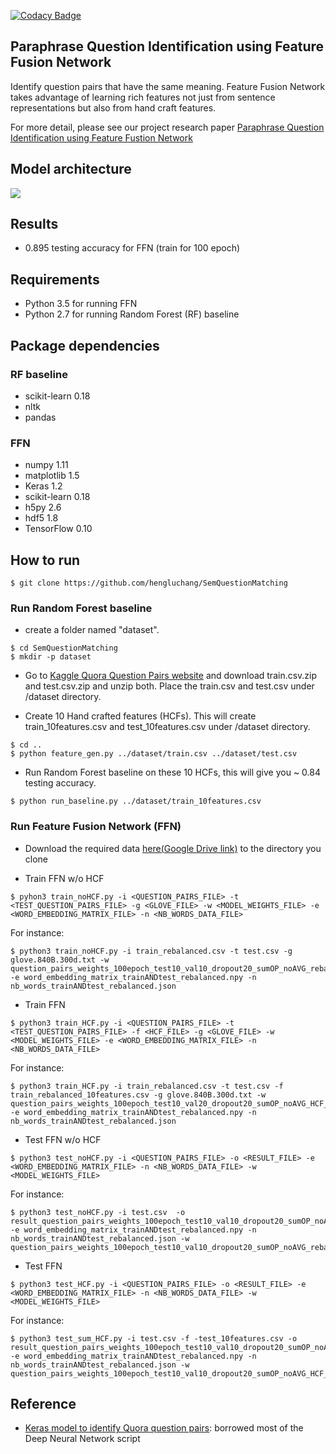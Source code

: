 [![Codacy Badge](https://api.codacy.com/project/badge/Grade/086fe025b4fb41599ee1e6dfa50f12bf)](https://www.codacy.com/app/hengluchang/Quora-Paraphrase-Question-Identification?utm_source=github.com&amp;utm_medium=referral&amp;utm_content=hengluchang/Quora-Paraphrase-Question-Identification&amp;utm_campaign=Badge_Grade)

## Paraphrase Question Identification using Feature Fusion Network 
Identify question pairs that have the same meaning. Feature Fusion Network takes advantage of learning rich features not just from sentence representations but also from hand craft features.  

For more detail, please see our project research paper [Paraphrase Question Identification using Feature Fustion Network](https://github.com/hengluchang/Quora-Paraphrase-Question-Identification/blob/master/paraphrase-question-identification.pdf)

## Model architecture
![](https://github.com/hengluchang/SemQuestionMatching/blob/master/FFN_architecture.jpg)

## Results 
- 0.895 testing accuracy for FFN (train for 100 epoch)

## Requirements
- Python 3.5 for running FFN
- Python 2.7 for running Random Forest (RF) baseline 

## Package dependencies
### RF baseline
- scikit-learn 0.18
- nltk
- pandas 

### FFN
- numpy 1.11
- matplotlib 1.5
- Keras 1.2
- scikit-learn 0.18
- h5py 2.6
- hdf5 1.8
- TensorFlow 0.10

## How to run
```
$ git clone https://github.com/hengluchang/SemQuestionMatching
```
### Run Random Forest baseline 
- create a folder named "dataset".
```
$ cd SemQuestionMatching
$ mkdir -p dataset
```

- Go to [Kaggle Quora Question Pairs website](https://www.kaggle.com/c/quora-question-pairs/data) and download train.csv.zip and test.csv.zip and unzip both. Place the train.csv and test.csv under /dataset directory.

- Create 10 Hand crafted features (HCFs). This will create train_10features.csv and test_10features.csv under /dataset directory.
```
$ cd ..
$ python feature_gen.py ../dataset/train.csv ../dataset/test.csv
```

- Run Random Forest baseline on these 10 HCFs, this will give you ~ 0.84 testing accuracy. 

```
$ python run_baseline.py ../dataset/train_10features.csv
```

### Run Feature Fusion Network (FFN)

- Download the required data [here(Google Drive link)](https://drive.google.com/drive/folders/0B7j2V-uXleQ-ZjhxS0laWFBBTVk?usp=sharing) to the directory you clone

- Train FFN w/o HCF
```
$ pyhon3 train_noHCF.py -i <QUESTION_PAIRS_FILE> -t <TEST_QUESTION_PAIRS_FILE> -g <GLOVE_FILE> -w <MODEL_WEIGHTS_FILE> -e <WORD_EMBEDDING_MATRIX_FILE> -n <NB_WORDS_DATA_FILE>
```
For instance:
```
$ python3 train_noHCF.py -i train_rebalanced.csv -t test.csv -g glove.840B.300d.txt -w question_pairs_weights_100epoch_test10_val10_dropout20_sumOP_noAVG_rebalanced.h5  -e word_embedding_matrix_trainANDtest_rebalanced.npy -n nb_words_trainANDtest_rebalanced.json
```

- Train FFN
```
$ python3 train_HCF.py -i <QUESTION_PAIRS_FILE> -t <TEST_QUESTION_PAIRS_FILE> -f <HCF_FILE> -g <GLOVE_FILE> -w <MODEL_WEIGHTS_FILE> -e <WORD_EMBEDDING_MATRIX_FILE> -n <NB_WORDS_DATA_FILE>
```
For instance: 
```
$ python3 train_HCF.py -i train_rebalanced.csv -t test.csv -f train_rebalanced_10features.csv -g glove.840B.300d.txt -w question_pairs_weights_100epoch_test10_val20_dropout20_sumOP_noAVG_HCF_rebalanced.h5  -e word_embedding_matrix_trainANDtest_rebalanced.npy -n nb_words_trainANDtest_rebalanced.json
```

- Test FFN w/o HCF
```
$ python3 test_noHCF.py -i <QUESTION_PAIRS_FILE> -o <RESULT_FILE> -e <WORD_EMBEDDING_MATRIX_FILE> -n <NB_WORDS_DATA_FILE> -w <MODEL_WEIGHTS_FILE>
```
For instance:
```
$ python3 test_noHCF.py -i test.csv  -o result_question_pairs_weights_100epoch_test10_val10_dropout20_sumOP_noAVG_rebalanced.csv -e word_embedding_matrix_trainANDtest_rebalanced.npy -n nb_words_trainANDtest_rebalanced.json -w question_pairs_weights_100epoch_test10_val10_dropout20_sumOP_noAVG_rebalanced.h5 
```
- Test FFN

```
$ python3 test_HCF.py -i <QUESTION_PAIRS_FILE> -o <RESULT_FILE> -e <WORD_EMBEDDING_MATRIX_FILE> -n <NB_WORDS_DATA_FILE> -w <MODEL_WEIGHTS_FILE>
```
For instance:
```
$ python3 test_sum_HCF.py -i test.csv -f -test_10features.csv -o result_question_pairs_weights_100epoch_test10_val10_dropout20_sumOP_noAVG_HCF_rebalanced.csv -e word_embedding_matrix_trainANDtest_rebalanced.npy -n nb_words_trainANDtest_rebalanced.json -w question_pairs_weights_100epoch_test10_val10_dropout20_sumOP_noAVG_HCF_rebalanced.h5
```

## Reference
- [Keras model to identify Quora question pairs](https://github.com/bradleypallen/keras-quora-question-pairs): borrowed most of the Deep Neural Network script



